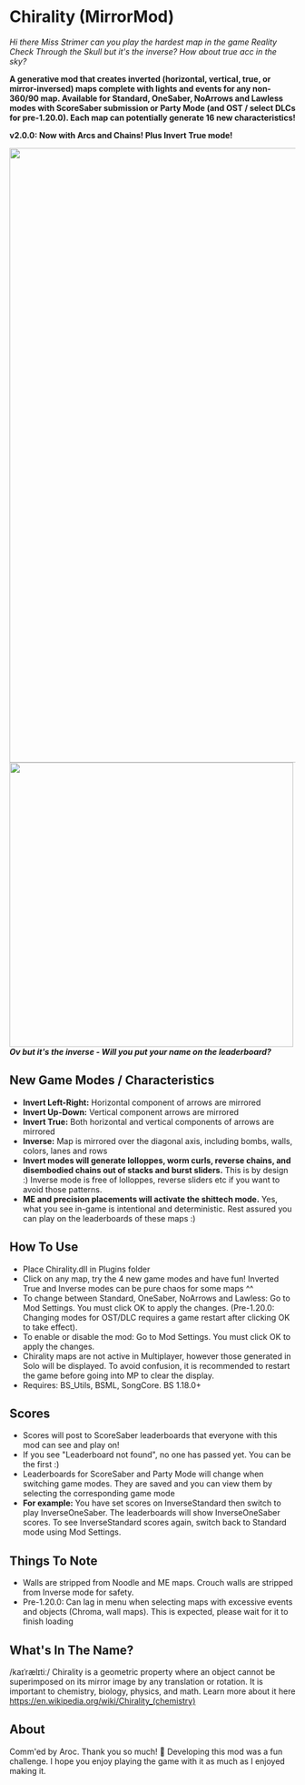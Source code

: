 # Chirality (MirrorMod)

*Hi there Miss Strimer can you play the hardest map in the game Reality Check Through the Skull but it's the inverse? How about true acc in the sky?*

**A generative mod that creates inverted (horizontal, vertical, true, or mirror-inversed) maps complete with lights and events for any non-360/90 map.
Available for Standard, OneSaber, NoArrows and Lawless modes with ScoreSaber submission or Party Mode (and OST / select DLCs for pre-1.20.0). Each map can potentially generate 16 new characteristics!**

**v2.0.0: Now with Arcs and Chains! Plus Invert True mode!**

<p>
  <img src="https://github.com/zeph-yr/Chirality/blob/ME_Noodle/Screenshots/menu_4_small.png"/ width="1080"><br>
  <img src="https://github.com/zeph-yr/Chirality/blob/ME_Noodle/Screenshots/mirror.png" width="500"/><br>
  <b><i>Ov but it's the inverse - Will you put your name on the leaderboard?</i></b>
</p>

## New Game Modes / Characteristics
- **Invert Left-Right:** Horizontal component of arrows are mirrored
- **Invert Up-Down:** Vertical component arrows are mirrored
- **Invert True:** Both horizontal and vertical components of arrows are mirrored
- **Inverse:** Map is mirrored over the diagonal axis, including bombs, walls, colors, lanes and rows
- **Invert modes will generate lolloppes, worm curls, reverse chains, and disembodied chains out of stacks and burst sliders.** This is by design :) Inverse mode is free of lolloppes, reverse sliders etc if you want to avoid those patterns.
- **ME and precision placements will activate the shittech mode.** Yes, what you see in-game is intentional and deterministic. Rest assured you can play on the leaderboards of these maps :)

## How To Use
- Place Chirality.dll in Plugins folder
- Click on any map, try the 4 new game modes and have fun! Inverted True and Inverse modes can be pure chaos for some maps ^^
- To change between Standard, OneSaber, NoArrows and Lawless: Go to Mod Settings. You must click OK to apply the changes. (Pre-1.20.0: Changing modes for OST/DLC requires a game restart after clicking OK to take effect).
- To enable or disable the mod: Go to Mod Settings. You must click OK to apply the changes.
- Chirality maps are not active in Multiplayer, however those generated in Solo will be displayed. To avoid confusion, it is recommended to restart the game before going into MP to clear the display.
- Requires: BS_Utils, BSML, SongCore. BS 1.18.0+

## Scores
- Scores will post to ScoreSaber leaderboards that everyone with this mod can see and play on!
- If you see "Leaderboard not found", no one has passed yet. You can be the first :)
- Leaderboards for ScoreSaber and Party Mode will change when switching game modes. They are saved and you can view them by selecting the corresponding game mode
- **For example:** You have set scores on InverseStandard then switch to play InverseOneSaber. The leaderboards will show InverseOneSaber scores. To see InverseStandard scores again, switch back to Standard mode using Mod Settings.

## Things To Note
- Walls are stripped from Noodle and ME maps. Crouch walls are stripped from Inverse mode for safety.
- Pre-1.20.0: Can lag in menu when selecting maps with excessive events and objects (Chroma, wall maps). This is expected, please wait for it to finish loading

## What's In The Name?
/kaɪˈrælɪtiː/ Chirality is a geometric property where an object cannot be superimposed on its mirror image by any translation or rotation. It is important to chemistry, biology, physics, and math. Learn more about it here https://en.wikipedia.org/wiki/Chirality_(chemistry)

## About
Comm'ed by Aroc. Thank you so much! 💖 Developing this mod was a fun challenge. I hope you enjoy playing the game with it as much as I enjoyed making it.
